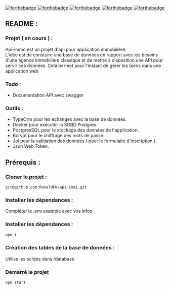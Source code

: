 [![forthebadge](https://img.shields.io/badge/LinkedIn-0077B5?style=for-the-badge&logo=linkedin&logoColor=white)](https://www.linkedin.com/in/ronald-fonlebeck)
[![forthebadge](https://img.shields.io/badge/Node.js-43853D?style=for-the-badge&logo=node.js&logoColor=white)](https://forthebadge.com)
[![forthebadge](https://img.shields.io/badge/Express.js-404D59?style=for-the-badge)](https://forthebadge.com)
[![forthebadge](https://img.shields.io/badge/PostgreSQL-316192?style=for-the-badge&logo=postgresql&logoColor=white)](#)
[![forthebadge](https://img.shields.io/badge/TypeScript-007ACC?style=for-the-badge&logo=typescript&logoColor=white)](#)

## README :

### Projet ( en cours ) :

Api-immo est un projet d'api pour application immobilière.<br />
L'idée est de constuire une base de données en rapport avec les besoins d'une agence immobilière classique et de mettre à disposition une API pour servir ces données.
Cela permet pour l'instant de gérer les biens dans une application web


### Todo :

 - Documentation API avec swagger



### Outils :

- TypeOrm pour les échanges avec la base de données.
- Docker pour exécuter la SGBD Postgres.
- PostgresSQL pour le stockage des données de l'application.
- Bcrypt pour le chiffrage des mots de passe.
- Joi pour la validation des données ( pour le formulaire d'inscription ).
- Json Web Token.

## Prérequis :

### Cloner le projet :
```
git@github.com:RonaldFK/api-immi.git
```
### Installer les dépendances :
Compléter le .env.example avec vos infos
### Installer les dépendances :

```bash
npm i
```

### Création des tables de la base de données :

Utilise les scripts dans  /database

### Démarré le projet

```
npm start
```

